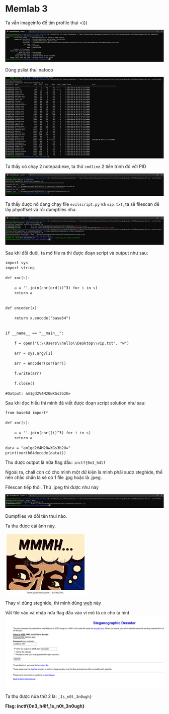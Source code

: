 # Memlab 3

Ta vẫn imageinfo để tìm profile thui =)))

![1701100825349](image/Memlab3/1701100825349.png)

Dùng pslist thui nafooo 

![1701100857171](image/Memlab3/1701100857171.png)

Ta thấy có chạy 2 notepad.exe, ta thử ``cmdline`` 2 tiến trình đó với PID


![1701100929559](image/Memlab3/1701100929559.png)

Ta thấy được nó đang chạy file ``evilscript.py`` và ``vip.txt``, ta sẽ filescan để lấy phyoffset và rồi dumpfiles nha.

![1701101206320](image/Memlab3/1701101206320.png)

Sau khi đổi đuôi, ta mở file ra thì được đoạn script và output như sau:
```
import sys
import string

def xor(s):

	a = ''.join(chr(ord(i)^3) for i in s)
	return a


def encoder(x):
	
	return x.encode("base64")


if __name__ == "__main__":

	f = open("C:\\Users\\hello\\Desktop\\vip.txt", "w")

	arr = sys.argv[1]

	arr = encoder(xor(arr))

	f.write(arr)

	f.close()

#Output: am1gd2V4M20wXGs3b2U=
```

Sau khi đọc hiểu thì mình đã viết được đoạn script solution như sau:
```
from base64 import*

def xor(s):

	a = ''.join(chr((i)^3) for i in s)
	return a

data = "am1gd2V4M20wXGs3b2U="
print(xor(b64decode(data)))

```

Thu được output là nửa flag đầu: ``inctf{0n3_h4lf``

Ngoài ra, chall còn có cho mình một dữ kiện là mình phải sudo steghide, thế nên chắc chắn là sẽ có 1 file .jpg hoặc là .jpeg.

Filescan tiếp thôi. Thử .jpeg thì được như này

![1701101782984](image/Memlab3/1701101782984.png)

Dumpfiles và đổi tên thui nào.

Ta thu được cái ảnh này.

![1701102015110](image/Memlab3/1701102015110.png)

Thay vì dùng steghide, thì mình dùng [web](https://futureboy.us/stegano/decinput.html) này

Vất file vào và nhập nửa flag đầu vào vì mô tả có cho ta hint.
![1701102051747](image/Memlab3/1701102051747.png)

Ta thu được nửa thứ 2 là: ``_1s_n0t_3n0ugh}``

**Flag: inctf{0n3_h4lf_1s_n0t_3n0ugh}**